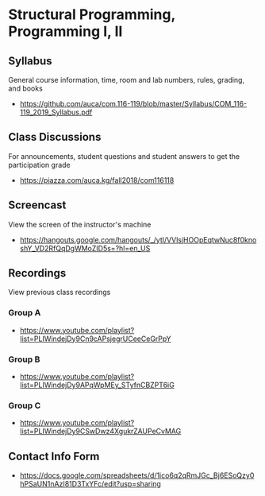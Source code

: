 # Structural Programming, Programming I, II

## Syllabus

General course information, time, room and lab numbers, rules, grading, and
books

* <https://github.com/auca/com.116-119/blob/master/Syllabus/COM_116-119_2019_Syllabus.pdf>

## Class Discussions

For announcements, student questions and student answers to get the
participation grade

* <https://piazza.com/auca.kg/fall2018/com116118>

## Screencast

View the screen of the instructor's machine

* <https://hangouts.google.com/hangouts/_/ytl/VVlsjHOOpEqtwNuc8f0knoshY_VD2RfQqDgWMoZID5s=?hl=en_US>

## Recordings

View previous class recordings

### Group A

* <https://www.youtube.com/playlist?list=PLIWindejDy9Cn9cAPsjegrUCeeCeGrPpY>

### Group B

* <https://www.youtube.com/playlist?list=PLIWindejDy9APqWpMEy_STyfnCBZPT6iG>

### Group C

* <https://www.youtube.com/playlist?list=PLIWindejDy9CSwDwz4XgukrZAUPeCvMAG>

## Contact Info Form

* <https://docs.google.com/spreadsheets/d/1ico6q2qRmJGc_Bj6ESoQzy0hPSaUN1nAzI81D3TxYFc/edit?usp=sharing>
